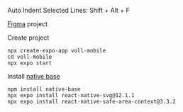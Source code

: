 Auto Indent Selected Lines: Shift + Alt + F 

[Figma](https://www.figma.com/file/61CRNXlUmooMttGVa0GvML/React-fullstack---Voll.med?node-id=444-5625&t=wLBbxrl8vGdpTDf4-0) project

Create project
```
npx create-expo-app voll-mobile
cd voll-mobile
npx expo start
```

Install [native base](https://docs.nativebase.io/install-expo)
```
npm install native-base
npx expo install react-native-svg@12.1.1
npx expo install react-native-safe-area-context@3.3.2
```